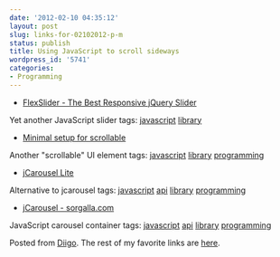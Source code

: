 ```yaml
---
date: '2012-02-10 04:35:12'
layout: post
slug: links-for-02102012-p-m
status: publish
title: Using JavaScript to scroll sideways
wordpress_id: '5741'
categories:
- Programming
---
```



  * [FlexSlider - The Best Responsive jQuery Slider](http://flex.madebymufffin.com)


Yet another JavaScript slider
 tags:                      [javascript](http://www.diigo.com/user/eobrain/javascript)            [library](http://www.diigo.com/user/eobrain/library)


  * [Minimal setup for scrollable](http://flowplayer.org/tools/demos/scrollable/index.html)


Another "scrollable" UI element
 tags:                      [javascript](http://www.diigo.com/user/eobrain/javascript)            [library](http://www.diigo.com/user/eobrain/library)            [programming](http://www.diigo.com/user/eobrain/programming)


  * [jCarousel Lite](http://www.gmarwaha.com/jquery/jcarousellite/index.php)


Alternative to jcarousel
 tags:                      [javascript](http://www.diigo.com/user/eobrain/javascript)            [api](http://www.diigo.com/user/eobrain/api)            [library](http://www.diigo.com/user/eobrain/library)            [programming](http://www.diigo.com/user/eobrain/programming)


  * [jCarousel - sorgalla.com](http://sorgalla.com/jcarousel/)


JavaScript carousel container
 tags:                      [javascript](http://www.diigo.com/user/eobrain/javascript)            [api](http://www.diigo.com/user/eobrain/api)            [library](http://www.diigo.com/user/eobrain/library)            [programming](http://www.diigo.com/user/eobrain/programming)


Posted from [Diigo](http://www.diigo.com). The rest of my favorite links are [here](http://www.diigo.com/user/eobrain).
